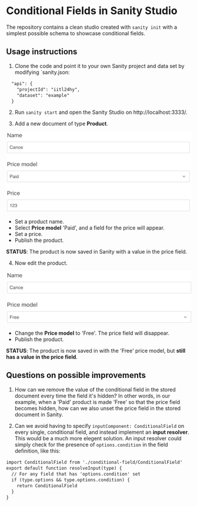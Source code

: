 # Conditional Fields in Sanity Studio

The repository contains a clean studio created with `sanity init` with a simplest possible schema to showcase conditional fields.

## Usage instructions

1. Clone the code and point it to your own Sanity project and data set by modifying `sanity.json:
```
  "api": {
    "projectId": "iitl24hy",
    "dataset": "example"
  }
```

2. Run `sanity start` and open the Sanity Studio on http://localhost:3333/.

3. Add a new document of type **Product**.

![Product with price](https://github.com/bjornwang/sanity-conditional-fields/blob/master/static/readme/1.png)

* Set a product name.
* Select **Price model** 'Paid', and a field for the price will appear.
* Set a price.
* Publish the product.

**STATUS**: The product is now saved in Sanity with a value in the price field.

4. Now edit the product.

![Product without price](https://github.com/bjornwang/sanity-conditional-fields/blob/master/static/readme/2.png)

* Change the **Price model** to 'Free'. The price field will disappear.
* Publish the product.

**STATUS**: The product is now saved in with the 'Free' price model, but **still has a value in the price field**.


## Questions on possible improvements

1. How can we remove the value of the conditional field in the stored document every time the field it's hidden?
In other words, in our example, when a 'Paid' product is made 'Free' so that the price field becomes hidden, how can we also unset the price field in the stored document in Sanity.

2. Can we avoid having to specify `inputComponent: ConditionalField` on every single, conditional field, and instead implement an **input resolver**. This would be a much more elegent solution. An input resolver could simply check for the presence of `options.condition` in the field definition, like this:
```
import ConditionalField from './conditional-field/ConditionalField'
export default function resolveInput(type) {
  // For any field that has 'options.condition' set
  if (type.options && type.options.condition) {
    return ConditionalField
  }
}
```
